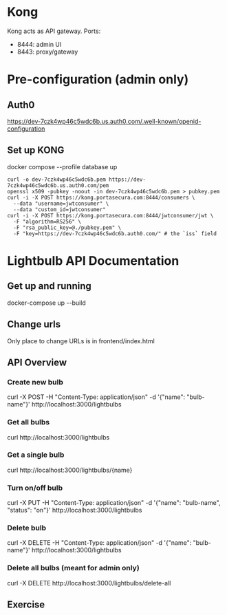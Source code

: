 # Kong
Kong acts as API gateway. 
Ports: 
- 8444: admin UI
- 8443: proxy/gateway

# Pre-configuration (admin only)
## Auth0
https://dev-7czk4wp46c5wdc6b.us.auth0.com/.well-known/openid-configuration

## Set up KONG
docker compose --profile database up

```
curl -o dev-7czk4wp46c5wdc6b.pem https://dev-7czk4wp46c5wdc6b.us.auth0.com/pem
openssl x509 -pubkey -noout -in dev-7czk4wp46c5wdc6b.pem > pubkey.pem
curl -i -X POST https://kong.portasecura.com:8444/consumers \
  --data "username=jwtconsumer" \
  --data "custom_id=jwtconsumer"
curl -i -X POST https://kong.portasecura.com:8444/jwtconsumer/jwt \
  -F "algorithm=RS256" \
  -F "rsa_public_key=@./pubkey.pem" \
  -F "key=https://dev-7czk4wp46c5wdc6b.auth0.com/" # the `iss` field
```

# Lightbulb API Documentation
## Get up and running
docker-compose up --build

## Change urls
Only place to change URLs is in frontend/index.html

## API Overview
### Create new bulb
curl -X POST -H "Content-Type: application/json" -d '{"name": "bulb-name"}' http://localhost:3000/lightbulbs

### Get all bulbs
curl http://localhost:3000/lightbulbs

### Get a single bulb
curl http://localhost:3000/lightbulbs/{name}

### Turn on/off bulb
curl -X PUT -H "Content-Type: application/json" -d '{"name": "bulb-name", "status": "on"}' http://localhost:3000/lightbulbs

### Delete bulb
curl -X DELETE -H "Content-Type: application/json" -d '{"name": "bulb-name"}' http://localhost:3000/lightbulbs

### Delete all bulbs (meant for admin only)
curl -X DELETE http://localhost:3000/lightbulbs/delete-all

## Exercise 
